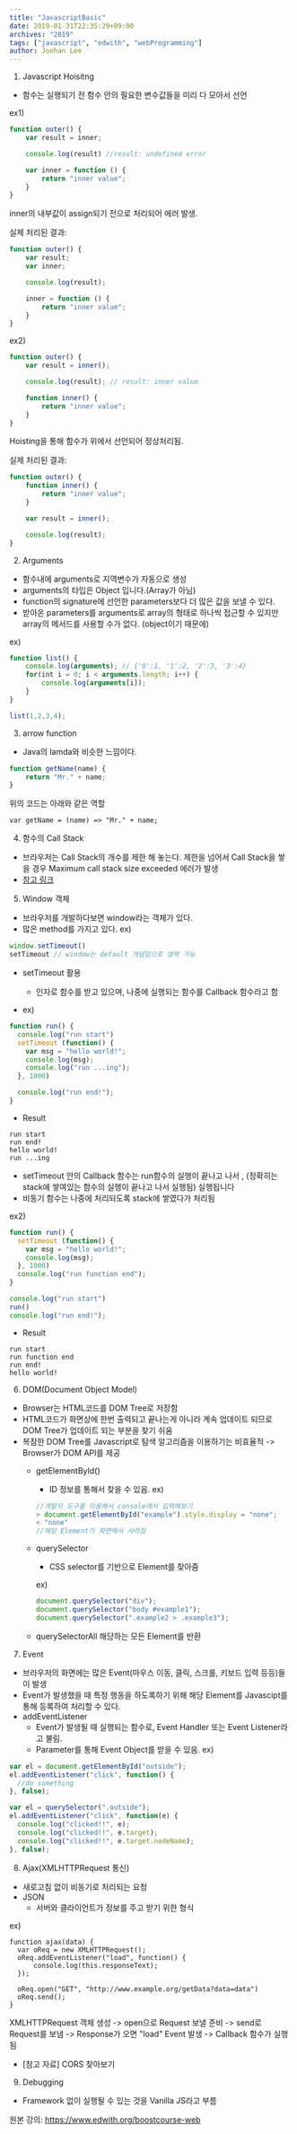 ```yaml
---
title: "JavascriptBasic"
date: 2019-01-31T22:35:29+09:00
archives: "2019"
tags: ["javascript", "edwith", "webProgramming"]
author: Joohan Lee
---
```


1. Javascript Hoisitng
- 함수는 실행되기 전 함수 안의 필요한 변수값들을 미리 다 모아서 선언

ex1)
```Javascript
function outer() {
    var result = inner;

    console.log(result) //result: undefined error

    var inner = function () {
        return "inner value";
    }
}
```
inner의 내부값이 assign되기 전으로 처리되어 에러 발생.

실제 처리된 결과:
```Javascript
function outer() {
    var result;
    var inner;

    console.log(result);

    inner = function () {
        return "inner value";
    }
}
```

ex2)
```Javascript
function outer() {
    var result = inner();

    console.log(result); // result: inner value

    function inner() {
        return "inner value";
    }
}
```
Hoisting을 통해 함수가 위에서 선언되어 정상처리됨.

실제 처리된 결과:
```Javascript
function outer() {
    function inner() {
        return "inner value";
    }

    var result = inner();

    console.log(result);
}
```


2. Arguments
- 함수내에  arguments로 지역변수가 자동으로 생성
- arguments의 타입은 Object 입니다.(Array가 아님)
- function의 signature에 선언한 parameters보다 더 많은 값을 보낼 수 있다.
- 받아온 parameters를 arguments로 array의 형태로 하나씩 접근할 수 있지만 array의 메서드를 사용할 수가 없다. (object이기 때문에)

ex)
```javascript
function list() {
    console.log(arguments); // {'0':1, '1':2, '2':3, '3':4}
    for(int i = 0; i < arguments.length; i++) {
        console.log(arguments[i]);
    }
}

list(1,2,3,4);
```

3. arrow function
- Java의 lamda와 비슷한 느낌이다.
```Javascript
function getName(name) {
    return "Mr." + name;
}
```

위의 코드는 아래와 같은 역할

```
var getName = (name) => "Mr." + name;
```

4. 함수의 Call Stack
- 브라우저는 Call Stack의 개수를 제한 해 놓는다. 제한을 넘어서 Call Stack을 쌓을 경우 Maximum call stack size exceeded 에러가 발생
- [참고 링크](https://medium.com/@gaurav.pandvia/understanding-javascript-function-executions-tasks-event-loop-call-stack-more-part-1-5683dea1f5ec)

5. Window 객체
- 브라우저를 개발하다보면 window라는 객체가 있다.
- 많은 method를 가지고 있다.
ex)

```Javascript
window.setTimeout()
setTimeout // window는 default 개념임으로 생략 가능
```

- setTimeout 활용
  - 인자로 함수를 받고 있으며, 나중에 실행되는 함수를 Callback 함수라고 함

- ex)
```Javascript
function run() {
  console.log("run start")
  setTimeout (function() {
    var msg = "hello world!";
    console.log(msg);
    console.log("run ...ing");
  }, 1000)

  console.log("run end!");
}  
```
- Result
```
run start
run end!
hello world!
run ...ing
```

- setTimeout 안의 Callback 함수는 run함수의 실행이 끝나고 나서 , (정확히는 stack에 쌓여있는 함수의 실행이 끝나고 나서 실행됨) 실행됩니다
- 비동기 함수는 나중에 처리되도록 stack에 쌓였다가 처리됨

ex2)
```Javascript
function run() {
  setTimeout (function() {
    var msg = "hello world!";
    console.log(msg);
  }, 1000)
  console.log("run function end");
}

console.log("run start")
run()
console.log("run end!");
```
- Result
```
run start
run function end
run end!
hello world!
```

6. DOM(Document Object Model)

- Browser는 HTML코드를 DOM Tree로 저장함
- HTML코드가 화면상에 한번 출력되고 끝나는게 아니라 계속 업데이트 되므로 DOM Tree가 업데이트 되는 부분을 찾기 쉬움
- 복잠한 DOM Tree를 Javascript로 탐색 알고리즘을 이용하기는 비효율적 -> Browser가 DOM API를 제공
  - getElementById()
    - ID 정보를 통해서 찾을 수 있음.
    ex)
    ```Javascript
    //개발자 도구를 이용해서 console에서 입력해보기
    > document.getElementById("example").style.display = "none";
    < "none"
    //해당 Element가 화면에서 사라짐
    ```
  - querySelector
    - CSS selector를 기반으로 Element를 찾아줌

    ex)
    ```Javascript
    document.querySelector("div");
    document.querySelector("body #example1");
    document.querySelector(".example2 > .example3");
    ```

  - querySelectorAll 해당하는 모든 Element를 반환

7. Event
- 브라우저의 화면에는 많은 Event(마우스 이동, 클릭, 스크롤, 키보드 입력 등등)들이 발생
- Event가 발생했을 때 특정 행동을 하도록하기 위해 해당 Element를 Javascipt를 통해 등록하여 처리할 수 있다.
- addEventListener
  - Event가 발생될 때 실행되는 함수로, Event Handler 또는 Event Listener라고 불림.
  - Parameter를 통해 Event Object를 받을 수 있음.
ex)
```Javascript
var el = document.getElementById("outside");
el.addEventListener("click", function() {
  //do something
}, false);

var el = querySelector(".outside");
el.addEventListener("click", function(e) {
  console.log("clicked!!", e);
  console.log("clicked!!", e.target);
  console.log("clicked!!", e.target.nodeName);
}, false);
```

8. Ajax(XMLHTTPRequest 통신)

- 새로고침 없이 비동기로 처리되는 요청
- JSON
  - 서버와 클라이언트가 정보를 주고 받기 위한 형식

ex)
```Javascipt
function ajax(data) {
  var oReq = new XMLHTTPRequest();
  oReq.addEventListener("load", function() {
      console.log(this.responseText);
  });

  oReq.open("GET", "http://www.example.org/getData?data=data")
  oReq.send();
}
```
XMLHTTPRequest 객체 생성 -> open으로 Request 보낼 준비 -> send로 Request를 보냄 -> Response가 오면 "load" Event 발생 -> Callback 함수가 실행됨
- [참고 자료] CORS 찾아보기

9. Debugging
- Framework 없이 실행될 수 있는 것을 Vanilla JS라고 부름

원본 강의: https://www.edwith.org/boostcourse-web
